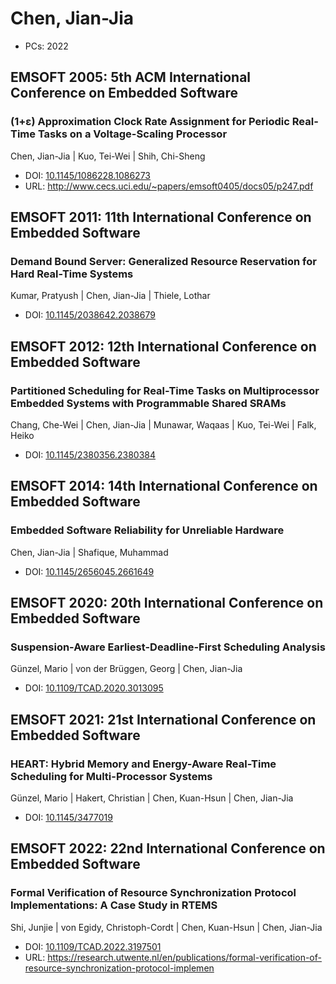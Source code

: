 # Chen, Jian-Jia

* PCs: 2022

## EMSOFT 2005: 5th ACM International Conference on Embedded Software

### (1+ε) Approximation Clock Rate Assignment for Periodic Real-Time Tasks on a Voltage-Scaling Processor
Chen, Jian-Jia | Kuo, Tei-Wei | Shih, Chi-Sheng
* DOI: [10.1145/1086228.1086273](https://doi.org/10.1145/1086228.1086273)
* URL: <http://www.cecs.uci.edu/~papers/emsoft0405/docs05/p247.pdf>

## EMSOFT 2011: 11th International Conference on Embedded Software

### Demand Bound Server: Generalized Resource Reservation for Hard Real-Time Systems
Kumar, Pratyush | Chen, Jian-Jia | Thiele, Lothar
* DOI: [10.1145/2038642.2038679](https://doi.org/10.1145/2038642.2038679)

## EMSOFT 2012: 12th International Conference on Embedded Software

### Partitioned Scheduling for Real-Time Tasks on Multiprocessor Embedded Systems with Programmable Shared SRAMs
Chang, Che-Wei | Chen, Jian-Jia | Munawar, Waqaas | Kuo, Tei-Wei | Falk, Heiko
* DOI: [10.1145/2380356.2380384](https://doi.org/10.1145/2380356.2380384)

## EMSOFT 2014: 14th International Conference on Embedded Software

### Embedded Software Reliability for Unreliable Hardware
Chen, Jian-Jia | Shafique, Muhammad
* DOI: [10.1145/2656045.2661649](https://doi.org/10.1145/2656045.2661649)

## EMSOFT 2020: 20th International Conference on Embedded Software

### Suspension-Aware Earliest-Deadline-First Scheduling Analysis
Günzel, Mario | von der Brüggen, Georg | Chen, Jian-Jia
* DOI: [10.1109/TCAD.2020.3013095](https://doi.org/10.1109/TCAD.2020.3013095)

## EMSOFT 2021: 21st International Conference on Embedded Software

### HEART: Hybrid Memory and Energy-Aware Real-Time Scheduling for Multi-Processor Systems
Günzel, Mario | Hakert, Christian | Chen, Kuan-Hsun | Chen, Jian-Jia
* DOI: [10.1145/3477019](https://doi.org/10.1145/3477019)

## EMSOFT 2022: 22nd International Conference on Embedded Software

### Formal Verification of Resource Synchronization Protocol Implementations: A Case Study in RTEMS
Shi, Junjie | von Egidy, Christoph-Cordt | Chen, Kuan-Hsun | Chen, Jian-Jia
* DOI: [10.1109/TCAD.2022.3197501](https://doi.org/10.1109/TCAD.2022.3197501)
* URL: <https://research.utwente.nl/en/publications/formal-verification-of-resource-synchronization-protocol-implemen>


